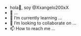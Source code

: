 - hola👋, soy @Xxangelo200xX
- 👀 ...
- 🌱 I’m currently learning ...
- 💞️ I’m looking to collaborate on ...
- 📫 How to reach me ...

<!---
Xxangelo200xX/Xxangelo200xX is a ✨ special ✨ repository because its `README.md` (this file) appears on your GitHub profile.
You can click the Preview link to take a look at your changes.
--->
